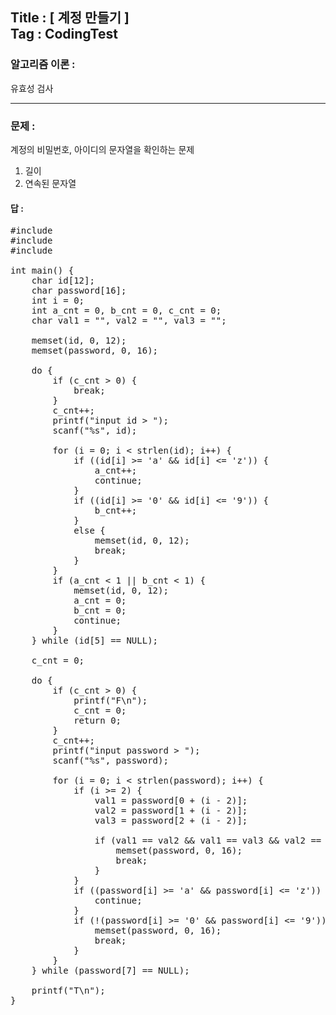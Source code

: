 
## Title : [ 계정 만들기 ] <br/> Tag : CodingTest

### 알고리즘 이론 :
유효성 검사

<hr>

### 문제 :
계정의 비밀번호, 아이디의 문자열을 확인하는 문제

1. 길이
2. 연속된 문자열


#### 답 :
<pre>
#include <stdio.h>
#include <memory.h>
#include <string.h>

int main() {
	char id[12];
	char password[16];
	int i = 0;
	int a_cnt = 0, b_cnt = 0, c_cnt = 0;
	char val1 = "", val2 = "", val3 = "";

	memset(id, 0, 12);
	memset(password, 0, 16);

	do {
		if (c_cnt > 0) {
			break;
		}
		c_cnt++;
		printf("input id > ");
		scanf("%s", id);

		for (i = 0; i < strlen(id); i++) {
			if ((id[i] >= 'a' && id[i] <= 'z')) {
				a_cnt++;
				continue;
			}
			if ((id[i] >= '0' && id[i] <= '9')) {
				b_cnt++;
			}
			else {
				memset(id, 0, 12);
				break;
			}
		}
		if (a_cnt < 1 || b_cnt < 1) {
			memset(id, 0, 12);
			a_cnt = 0;
			b_cnt = 0;
			continue;
		}
	} while (id[5] == NULL);

	c_cnt = 0;

	do {
		if (c_cnt > 0) {
			printf("F\n");
			c_cnt = 0;
			return 0;
		}
		c_cnt++;
		printf("input password > ");
		scanf("%s", password);

		for (i = 0; i < strlen(password); i++) {
			if (i >= 2) {
				val1 = password[0 + (i - 2)];
				val2 = password[1 + (i - 2)];
				val3 = password[2 + (i - 2)];

				if (val1 == val2 && val1 == val3 && val2 == val3) {
					memset(password, 0, 16);
					break;
				}
			}
			if ((password[i] >= 'a' && password[i] <= 'z')) {
				continue;
			}
			if (!(password[i] >= '0' && password[i] <= '9')) {
				memset(password, 0, 16);
				break;
			}
		}
	} while (password[7] == NULL);

	printf("T\n");
}
</pre>
